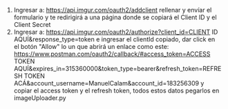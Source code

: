 1. Ingresar a: https://api.imgur.com/oauth2/addclient rellenar y envíar el formulario y te redirigirá a una página donde se copiará el Client ID y el Client Secret
2. Ingresar a: https://api.imgur.com/oauth2/authorize?client_id=CLIENT ID AQUÍ&response_type=token e ingresar el clientId copiado, dar click en el botón "Allow" lo un que
   abrirá un enlace como este:
   https://www.postman.com/oauth2/callback/#access_token=ACCESS TOKEN AQUÍ&expires_in=315360000&token_type=bearer&refresh_token=REFRESH TOKEN ACÁ&account_username=ManuelCalam&account_id=183256309
   y copiar el access token y el refresh token, todos estos datos pegarlos en imageUploader.py
   

